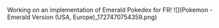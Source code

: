 Working on an implementation of Emerald Pokedex for FR!
![](Pokemon - Emerald Version (USA, Europe)_1727470754359.png)
